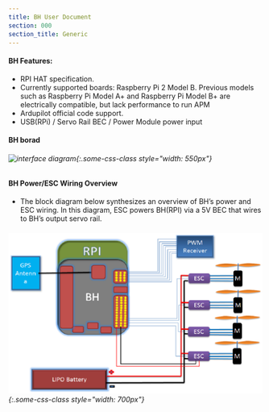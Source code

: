 ```yaml
---
title: BH User Document
section: 000
section_title: Generic
---
```



#### **BH Features:**
   * RPI HAT specification.
   * Currently supported boards:
     Raspberry Pi 2 Model B. Previous models such as Raspberry Pi Model A+ and Raspberry Pi Model B+ are electrically compatible, but lack performance to run APM
   * Ardupilot official code support.
   * USB(RPi) / Servo Rail BEC / Power Module power input

#### **BH borad**

######  ![interface diagram](/documents/2015/12/13/generic.user.manual.md/BH.png){:.some-css-class style="width: 550px"}


#### **BH Power/ESC Wiring Overview**

   * The block diagram below synthesizes an overview of BH’s power and ESC wiring. In this diagram, ESC powers BH(RPI) via a 5V BEC that wires to BH’s output servo rail.

######  ![interface diagram](/documents/2015/12/13/generic.user.manual.md/whole.png){:.some-css-class style="width: 700px"}